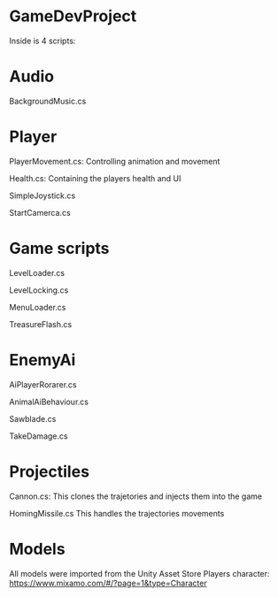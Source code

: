 # GameDevProject
Inside is 4 scripts:

# Audio
BackgroundMusic.cs

# Player
PlayerMovement.cs: Controlling animation and movement

Health.cs: Containing the players health and UI

SimpleJoystick.cs

StartCamerca.cs

# Game scripts
LevelLoader.cs

LevelLocking.cs

MenuLoader.cs

TreasureFlash.cs

# EnemyAi
AiPlayerRorarer.cs

AnimalAiBehaviour.cs

Sawblade.cs

TakeDamage.cs

# Projectiles
Cannon.cs: This clones the trajetories and injects them into the game

HomingMissile.cs This handles the trajectories movements

# Models
All models were imported from the Unity Asset Store
Players character: https://www.mixamo.com/#/?page=1&type=Character

